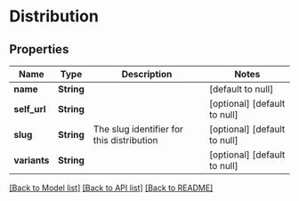 # Distribution

## Properties
Name | Type | Description | Notes
------------ | ------------- | ------------- | -------------
**name** | **String** |  | [default to null]
**self_url** | **String** |  | [optional] [default to null]
**slug** | **String** | The slug identifier for this distribution | [optional] [default to null]
**variants** | **String** |  | [optional] [default to null]

[[Back to Model list]](../README.md#documentation-for-models) [[Back to API list]](../README.md#documentation-for-api-endpoints) [[Back to README]](../README.md)


